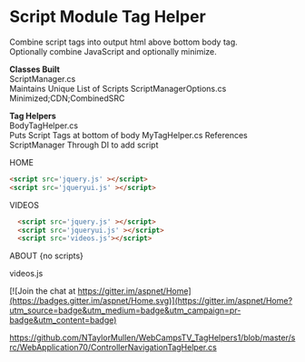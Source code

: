 ﻿
# Script Module Tag Helper

Combine script tags into output html above bottom body tag.  
Optionally combine JavaScript and optionally minimize.

**Classes Built**  
  ScriptManager.cs  
    Maintains Unique List of Scripts
  ScriptManagerOptions.cs
    Minimized;CDN;CombinedSRC  

**Tag Helpers**  
    BodyTagHelper.cs  
      Puts Script Tags at bottom of body
    MyTagHelper.cs 
      References ScriptManager Through DI to add script

HOME  
```html  
<script src='jquery.js' ></script>    
<script src='jqueryui.js' ></script>
```
VIDEOS
```html 
  <script src='jquery.js' ></script>
  <script src='jqueryui.js' ></script>
  <script src='videos.js'></script>
  ```
ABOUT
  {no scripts}


videos.js 





[![Join the chat at https://gitter.im/aspnet/Home](https://badges.gitter.im/aspnet/Home.svg)](https://gitter.im/aspnet/Home?utm_source=badge&utm_medium=badge&utm_campaign=pr-badge&utm_content=badge)

https://github.com/NTaylorMullen/WebCampsTV_TagHelpers1/blob/master/src/WebApplication70/ControllerNavigationTagHelper.cs


